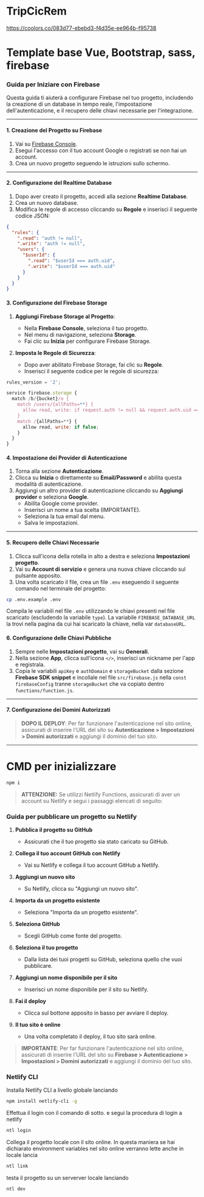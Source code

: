 # TripCicRem

https://coolors.co/083d77-ebebd3-f4d35e-ee964b-f95738



# Template base Vue, Bootstrap, sass, firebase

### Guida per Iniziare con Firebase

Questa guida ti aiuterà a configurare Firebase nel tuo progetto, includendo la creazione di un database in tempo reale, l'impostazione dell'autenticazione, e il recupero delle chiavi necessarie per l'integrazione.

---

#### 1. Creazione del Progetto su Firebase

1. Vai su [Firebase Console](https://console.firebase.google.com).
2. Esegui l'accesso con il tuo account Google o registrati se non hai un account.
3. Crea un nuovo progetto seguendo le istruzioni sullo schermo.

---

#### 2. Configurazione del Realtime Database

1. Dopo aver creato il progetto, accedi alla sezione **Realtime Database**.
2. Crea un nuovo database.
3. Modifica le regole di accesso cliccando su **Regole** e inserisci il seguente codice JSON:

```json
{
  "rules": {
    ".read": "auth != null",
    ".write": "auth != null",
    "users": {
      "$userId": {
        ".read": "$userId === auth.uid",
        ".write": "$userId === auth.uid"
      }
    }
  }
}
```

#### 3. Configurazione del Firebase Storage

1. **Aggiungi Firebase Storage al Progetto**:
   - Nella **Firebase Console**, seleziona il tuo progetto.
   - Nel menu di navigazione, seleziona **Storage**.
   - Fai clic su **Inizia** per configurare Firebase Storage.

2. **Imposta le Regole di Sicurezza**:
   - Dopo aver abilitato Firebase Storage, fai clic su **Regole**.
   - Inserisci il seguente codice per le regole di sicurezza:

```js
rules_version = '2';

service firebase.storage {
  match /b/{bucket}/o {
    match /users/{allPaths=**} {
      allow read, write: if request.auth != null && request.auth.uid == userId;
    }
    match /{allPaths=**} {
      allow read, write: if false;
    }
  }
}
```

#### 4. Impostazione dei Provider di Autenticazione

1. Torna alla sezione **Autenticazione**.
2. Clicca su **Inizia** o direttamente su **Email/Password** e abilita questa modalità di autenticazione.
3. Aggiungi un altro provider di autenticazione cliccando su **Aggiungi provider** e seleziona **Google**.
   - Abilita Google come provider.
   - Inserisci un nome a tua scelta (IMPORTANTE).
   - Seleziona la tua email dal menu.
   - Salva le impostazioni.

---

#### 5. Recupero delle Chiavi Necessarie

1. Clicca sull'icona della rotella in alto a destra e seleziona **Impostazioni progetto**.
2. Vai su **Account di servizio** e genera una nuova chiave cliccando sul pulsante apposito.
3. Una volta scaricato il file, crea un file `.env` eseguendo il seguente comando nel terminale del progetto:

```sh
cp .env.example .env 
```

Compila le variabili nel file `.env` utilizzando le chiavi presenti nel file scaricato (escludendo la variabile `type`).
La variabile `FIREBASE_DATABASE_URL` la trovi nella pagina da cui hai scaricato la chiave, nella var `databaseURL`.

#### 6. Configurazione delle Chiavi Pubbliche

1. Sempre nelle **Impostazioni progetto**, vai su **Generali**.
2. Nella sezione **App**, clicca sull'icona `</>`, inserisci un nickname per l'app e registrala.
3. Copia le variabili `apiKey` e `authDomain` e `storageBucket` dalla sezione **Firebase SDK snippet** e incollale nel file `src/firebase.js` nella `const firebaseConfig` tranne `storageBucket` che va copiato dentro `functions/function.js`.

---

#### 7. Configurazione dei Domini Autorizzati

> **DOPO IL DEPLOY**: Per far funzionare l'autenticazione nel sito online, assicurati di inserire l'URL del sito su **Autenticazione > Impostazioni > Domini autorizzati** e aggiungi il dominio del tuo sito.

---

# CMD per inizializzare
```sh
npm i
```

> **ATTENZIONE:** Se utilizzi Netlify Functions, assicurati di aver un account su Netlify e segui i passaggi elencati di seguito:

### Guida per pubblicare un progetto su Netlify

1. **Pubblica il progetto su GitHub**
   - Assicurati che il tuo progetto sia stato caricato su GitHub.

2. **Collega il tuo account GitHub con Netlify**
   - Vai su Netlify e collega il tuo account GitHub a Netlify.

3. **Aggiungi un nuovo sito**
   - Su Netlify, clicca su "Aggiungi un nuovo sito".

4. **Importa da un progetto esistente**
   - Seleziona "Importa da un progetto esistente".

5. **Seleziona GitHub**
   - Scegli GitHub come fonte del progetto.

6. **Seleziona il tuo progetto**
   - Dalla lista dei tuoi progetti su GitHub, seleziona quello che vuoi pubblicare.

7. **Aggiungi un nome disponibile per il sito**
   - Inserisci un nome disponibile per il sito su Netlify.

8. **Fai il deploy**
   - Clicca sul bottone apposito in basso per avviare il deploy.

9. **Il tuo sito è online**
   - Una volta completato il deploy, il tuo sito sarà online.

> **IMPORTANTE**: Per far funzionare l'autenticazione nel sito online, assicurati di inserire l'URL del sito su  **Firebase > Autenticazione > Impostazioni > Domini autorizzati** e aggiungi il dominio del tuo sito.

### Netlify CLI
Installa Netlify CLI a livello globale lanciando
```sh
npm install netlify-cli -g
```

Effettua il login con il comando di sotto. e segui la procedura di login a netlify
```sh
ntl login
```

Collega il progetto locale con il sito online. 
In questa maniera se hai dichiarato environment variables nel sito online verranno lette anche in locale
lancia
```sh
ntl link
```

testa il progetto su un serverver locale lanciando
```sh
ntl dev
```
